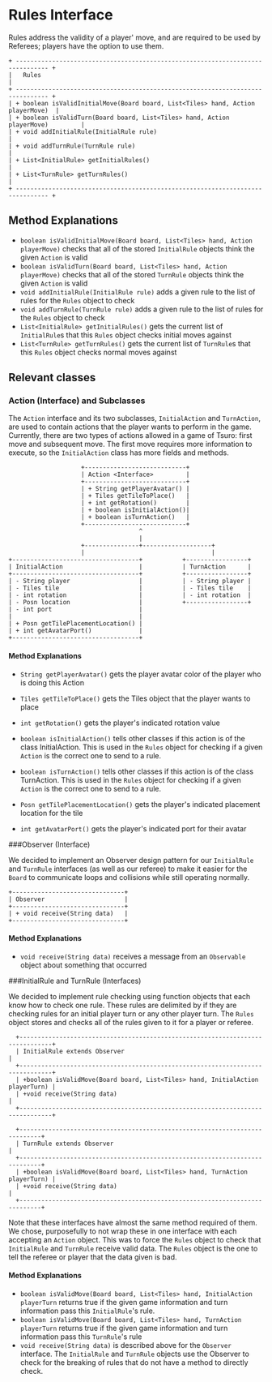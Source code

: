 # Rules Interface
Rules address the validity of a player' move, and are required to be used by Referees; players have the option to use 
them.

```
+ ------------------------------------------------------------------------------- +
|   Rules                                                                         |
+ ------------------------------------------------------------------------------- +
| + boolean isValidInitialMove(Board board, List<Tiles> hand, Action playerMove)  |
| + boolean isValidTurn(Board board, List<Tiles> hand, Action playerMove)         |
| + void addInitialRule(InitialRule rule)                                         |
| + void addTurnRule(TurnRule rule)                                               |
| + List<InitialRule> getInitialRules()                                           |
| + List<TurnRule> getTurnRules()                                                 |
+ ------------------------------------------------------------------------------- +
```
## Method Explanations
- `boolean isValidInitialMove(Board board, List<Tiles> hand, Action playerMove)` 
   checks that all of the stored `InitialRule` objects think the given `Action` is valid
- `boolean isValidTurn(Board board, List<Tiles> hand, Action playerMove)`
   checks that all of the stored `TurnRule` objects think the given `Action` is valid
- `void addInitialRule(InitialRule rule)` adds a given rule to the list of rules for the `Rules` object to check
- `void addTurnRule(TurnRule rule)` adds a given rule to the list of rules for the `Rules` object to check
- `List<InitialRule> getInitialRules()` gets the current list of `InitialRule`s that this `Rules` object checks initial 
moves against
- `List<TurnRule> getTurnRules()` gets the current list of `TurnRule`s that this `Rules` object checks normal moves 
against 

## Relevant classes

### Action (Interface) and Subclasses

The `Action` interface and its two subclasses, `InitialAction` and `TurnAction`, are used to contain actions that the 
player wants to perform in the game. Currently, there are two types of actions allowed in a game of Tsuro: first move 
and subsequent move. The first move requires more information to execute, so the `InitialAction` class has more fields 
and methods. 

```
                    +----------------------------+
                    | Action <Interface>         |
                    +----------------------------+
                    | + String getPlayerAvatar() |
                    | + Tiles getTileToPlace()   |
                    | + int getRotation()        |
                    | + boolean isInitialAction()|
                    | + boolean isTurnAction()   |
                    +----------------------------+
                                    ^
                                    |
                    +---------------+-------------------+
                    |                                   |
+-----------------------------------+           +-----------------+
| InitialAction                     |           | TurnAction      |
+-----------------------------------+           +-----------------+
| - String player                   |           | - String player |
| - Tiles tile                      |           | - Tiles tile    |
| - int rotation                    |           | - int rotation  |
| - Posn location                   |           +-----------------+
| - int port                        |
|                                   |
| + Posn getTilePlacementLocation() |
| + int getAvatarPort()             |
+-----------------------------------+
```

#### Method Explanations

- `String getPlayerAvatar()` gets the player avatar color of the player who is doing this Action
- `Tiles getTileToPlace()` gets the Tiles object that the player wants to place
- `int getRotation()` gets the player's indicated rotation value
- `boolean isInitialAction()` tells other classes if this action is of the class InitialAction. This is used in the 
`Rules` object for checking if a given `Action` is the correct one to send to a rule.
- `boolean isTurnAction()` tells other classes if this action is of the class TurnAction. This is used in the `Rules` 
object for checking if a given `Action` is the correct one to send to a rule.

- `Posn getTilePlacementLocation()` gets the player's indicated placement location for the tile
- `int getAvatarPort()` gets the player's indicated port for their avatar

###Observer (Interface)

We decided to implement an Observer design pattern for our `InitialRule` and `TurnRule` interfaces (as well as our
 referee) to make it easier for the `Board` to communicate loops and collisions while still operating normally.
 
```
+-------------------------------+
| Observer                      |
+-------------------------------+
| + void receive(String data)   |
+-------------------------------+
```
#### Method Explanations
- `void receive(String data)` receives a message from an `Observable` object about something that occurred

###InitialRule and TurnRule (Interfaces)

We decided to implement rule checking using function objects that each know how to check one rule. These rules are 
delimited by if they are checking rules for an initial player turn or any other player turn. The `Rules` object stores 
and checks all of the rules given to it for a player or referee.

```
  +-------------------------------------------------------------------------------+ 
  | InitialRule extends Observer                                                  |
  +-------------------------------------------------------------------------------+
  | +boolean isValidMove(Board board, List<Tiles> hand, InitialAction playerTurn) |
  | +void receive(String data)                                                    |
  +-------------------------------------------------------------------------------+
  
  +----------------------------------------------------------------------------+ 
  | TurnRule extends Observer                                                  |
  +----------------------------------------------------------------------------+
  | +boolean isValidMove(Board board, List<Tiles> hand, TurnAction playerTurn) |
  | +void receive(String data)                                                 |
  +----------------------------------------------------------------------------+
```

Note that these interfaces have almost the same method required of them. We chose, purposefully to not wrap these in one
 interface with each accepting an `Action` object. This was to force the `Rules` object to check that `InitialRule` and 
 `TurnRule` receive valid data. The `Rules` object is the one to tell the referee or player that the data given is bad.

#### Method Explanations

- `boolean isValidMove(Board board, List<Tiles> hand, InitialAction playerTurn` returns true if the given game 
information and turn information pass this `InitialRule`'s rule.
- `boolean isValidMove(Board board, List<Tiles> hand, TurnAction playerTurn` returns true if the given game information 
and turn information pass this `TurnRule`'s rule
- `void receive(String data)` is described above for the `Observer` interface. The `InitialRule` and `TurnRule` objects
use the Observer to check for the breaking of rules that do not have a method to directly check.